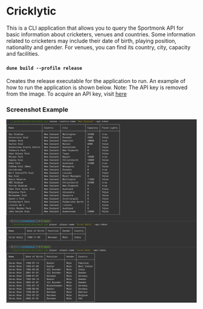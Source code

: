 # Cricklytic

This is a CLI application that allows you to query the Sportmonk API for basic information about cricketers, venues and countries. Some information related to cricketers may include their date of birth, playing position, nationality and gender. For venues, you can find its country, city, capacity and facilities.

#### `dune build --profile release`

Creates the release executable for the application to run. An example of how to run the application is shown below. Note: The API key is removed from the image. To acquire an API key, visit [here](https://www.sportmonks.com/cricket-api)

### Screenshot Example

![localImage](./screenshot.png)